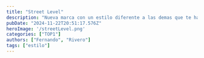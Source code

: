 ```yaml
---
title: "Street Level"
description: "Nueva marca con un estilo diferente a las demas que te hara resaltar a donde sea que vayas"
pubDate: "2024-11-22T20:51:17.576Z"
heroImage: '/streetLevel.png'
categories: ["TOP1"]
authors: ["Fernando", "Rivero"]
tags: ["estilo"]
---
```

